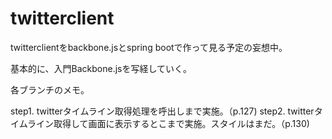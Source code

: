 # twitterclient
twitterclientをbackbone.jsとspring bootで作って見る予定の妄想中。

基本的に、入門Backbone.jsを写経していく。

各ブランチのメモ。

step1. twitterタイムライン取得処理を呼出しまで実施。（p.127)
step2. twitterタイムライン取得して画面に表示するとこまで実施。スタイルはまだ。（p.130)

